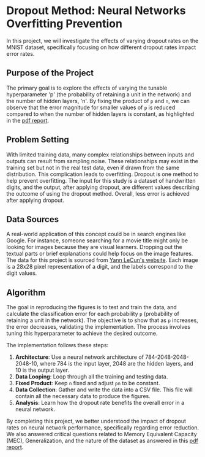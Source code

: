 # Dropout Method: Neural Networks Overfitting Prevention

In this project, we will investigate the effects of varying dropout rates on the MNIST dataset, specifically focusing on how different dropout rates impact error rates.

## Purpose of the Project

The primary goal is to explore the effects of varying the tunable hyperparameter 'p' (the probability of retaining a unit in the network) and the number of hidden layers, 'n'. By fixing the product of `p` and `n`, we can observe that the error magnitude for smaller values of `p` is reduced compared to when the number of hidden layers is constant, as highlighted in the [pdf report](https://github.com/Apratim08/Dropout-Neural-Networks-Analysis/blob/main/CS294_Final_Project.pdf).


## Problem Setting

With limited training data, many complex relationships between inputs and outputs can result from sampling noise. These relationships may exist in the training set but not in the real test data, even if drawn from the same distribution. This complication leads to overfitting. Dropout is one method to help prevent overfitting. The input for this study is a dataset of handwritten digits, and the output, after applying dropout, are different values describing the outcome of using the dropout method. Overall, less error is achieved after applying dropout.

## Data Sources

A real-world application of this concept could be in search engines like Google. For instance, someone searching for a movie title might only be looking for images because they are visual learners. Dropping out the textual parts or brief explanations could help focus on the image features. The data for this project is sourced from [Yann LeCun's website](http://yann.lecun.com/exdb/mnist/). Each image is a 28x28 pixel representation of a digit, and the labels correspond to the digit values.

## Algorithm

The goal in reproducing the figures is to test and train the data, and calculate the classification error for each probability `p` (probability of retaining a unit in the network). The objective is to show that as `p` increases, the error decreases, validating the implementation. The process involves tuning this hyperparameter to achieve the desired outcome.

The implementation follows these steps:

1. **Architecture**: Use a neural network architecture of 784-2048-2048-2048-10, where 784 is the input layer, 2048 are the hidden layers, and 10 is the output layer.
2. **Data Looping**: Loop through all the training and testing data.
3. **Fixed Product**: Keep `n` fixed and adjust `pn` to be constant.
4. **Data Collection**: Gather and write the data into a CSV file. This file will contain all the necessary data to produce the figures.
5. **Analysis**: Learn how the dropout rate benefits the overall error in a neural network.

By completing this project, we better understood the impact of dropout rates on neural network performance, specifically regarding error reduction. We also answered critical questions related to Memory Equivalent Capacity (MEC), Generalization, and the nature of the dataset as answered in this [pdf report](https://github.com/Apratim08/Dropout-Neural-Networks-Analysis/blob/main/CS294_Final_Project.pdf).
